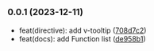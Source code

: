 ## <small>0.0.1 (2023-12-11)</small>

* feat(directive): add v-tooltip ([708d7c2](https://github.com/IceyWu/vue-directives-lib/commit/708d7c2))
* feat(docs): add Function list ([de958b1](https://github.com/IceyWu/vue-directives-lib/commit/de958b1))



